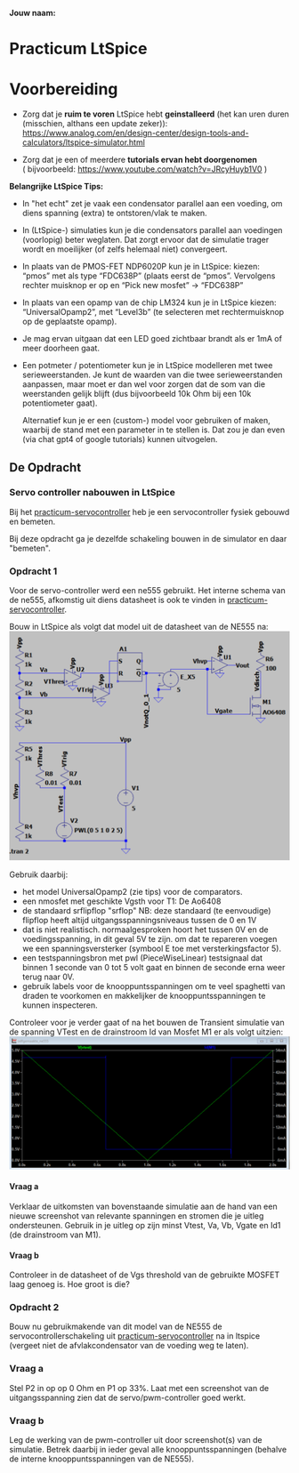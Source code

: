 **Jouw naam:**

# Practicum LtSpice

# Voorbereiding

- Zorg dat je **ruim te voren** LtSpice hebt **geinstalleerd** (het kan uren duren (misschien, althans een update zeker)):
    <https://www.analog.com/en/design-center/design-tools-and-calculators/ltspice-simulator.html>
    
- Zorg dat je een of meerdere **tutorials ervan hebt doorgenomen**  
    ( bijvoorbeeld: <https://www.youtube.com/watch?v=JRcyHuyb1V0> )

**Belangrijke LtSpice Tips:**
- In "het echt" zet je vaak een condensator parallel aan een voeding, om diens spanning (extra) te ontstoren/vlak te maken.
- In (LtSpice-) simulaties kun je die condensators parallel aan voedingen (voorlopig) beter weglaten. Dat zorgt ervoor dat de simulatie trager wordt en moeilijker (of zelfs helemaal niet) convergeert.

-   In plaats van de PMOS-FET NDP6020P kun je in LtSpice: kiezen:  
    “pmos” met als type “FDC638P” (plaats eerst de “pmos”. Vervolgens
    rechter muisknop er op en “Pick new mosfet” -\> “FDC638P”

-   In plaats van een opamp van de chip LM324 kun je in LtSpice
    kiezen:  
    “UniversalOpamp2”, met “Level3b” (te selecteren met rechtermuisknop
    op de geplaatste opamp).

-   Je mag ervan uitgaan dat een LED goed zichtbaar brandt als er 1mA of
    meer doorheen gaat.

-   Een potmeter / potentiometer kun je in LtSpice modelleren met twee
    serieweerstanden. Je kunt de waarden van die twee serieweerstanden
    aanpassen, maar moet er dan wel voor zorgen dat de som van die
    weerstanden gelijk blijft (dus bijvoorbeeld 10k Ohm bij een 10k potentiometer
    gaat).    

    Alternatief kun je er een (custom-) model voor gebruiken of maken, waarbij de stand met een parameter in te stellen is. Dat zou je dan even (via chat gpt4 of google tutorials) kunnen uitvogelen.

## De Opdracht
### Servo controller nabouwen in LtSpice
Bij het [practicum-servocontroller](../servo-controller/practicum-servo-controller.md) heb je een servocontroller fysiek gebouwd en bemeten.

Bij deze opdracht ga je dezelfde schakeling bouwen in de simulator en daar "bemeten".

### Opdracht 1
Voor de servo-controller werd een ne555 gebruikt. Het interne schema van de ne555, afkomstig uit diens datasheet is ook te vinden in [practicum-servocontroller](../servo-controller/practicum-servo-controller.md).

Bouw in LtSpice als volgt dat model uit de datasheet van de NE555 na:    
<img src="./media/media/zelfgemaakte_ne555.png" width="790px"/>

Gebruik daarbij:
- het model UniversalOpamp2 (zie tips) voor de comparators.
- een nmosfet met geschikte Vgsth voor T1: De Ao6408
- de standaard srflipflop "srflop"
  NB: deze standaard (te eenvoudige) flipflop heeft altijd uitgangsspanningsniveaus tussen de 0 en 1V
- dat is niet realistisch. normaalgesproken hoort het tussen 0V en de voedingsspanning, in dit geval 5V te zijn.
  om dat te repareren voegen we een spanningsversterker 
  (symbool E toe met versterkingsfactor 5).
- een testspanningsbron met pwl (PieceWiseLinear) testsignaal dat
  binnen 1 seconde van 0 tot 5 volt gaat en binnen de seconde erna weer terug naar 0V.
- gebruik labels voor de knooppuntsspanningen om te veel spaghetti van draden te voorkomen en 
  makkelijker de knooppuntsspanningen te kunnen inspecteren.

Controleer voor je verder gaat of na het bouwen de Transient simulatie van de spanning VTest en de drainstroom 
Id van Mosfet M1 er als volgt uitzien:    
<img src="./media/media/zelfgemaakte_ne555_simulatie.png" width="700px"/>

#### Vraag a
Verklaar de uitkomsten van bovenstaande simulatie aan de hand van een nieuwe screenshot van relevante
spanningen en stromen die je uitleg ondersteunen. Gebruik in je uitleg op zijn minst Vtest, Va, Vb, Vgate en Id1 (de drainstroom van M1).
#### Vraag b
Controleer in de datasheet of de Vgs threshold van de gebruikte MOSFET laag genoeg is. Hoe groot is die?

### Opdracht 2
Bouw nu gebruikmakende van dit model van de NE555 de servocontrollerschakeling uit [practicum-servocontroller](../servo-controller/practicum-servo-controller.md) na in ltspice (vergeet niet de afvlakcondensator van de voeding weg te laten).
### Vraag a
Stel P2 in op op 0 Ohm en P1 op 33%.
Laat met een screenshot van de uitgangsspanning zien dat de servo/pwm-controller goed werkt.
### Vraag b
Leg de werking van de pwm-controller uit door screenshot(s) van de simulatie. Betrek daarbij in ieder geval alle knooppuntsspanningen (behalve de interne knooppuntsspanningen van de NE555).
